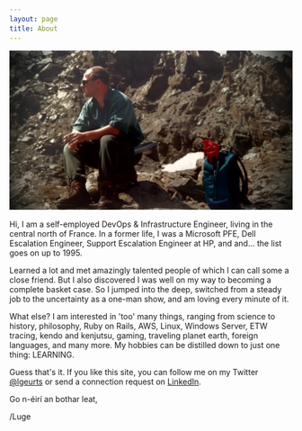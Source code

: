 ```yaml
---
layout: page
title: About
---
```


![KNAV Austria](/assets/C2ADV01.jpg)

Hi, I am a self-employed DevOps & Infrastructure Engineer, living in the central north of France.
In a former life, I was a Microsoft PFE, Dell Escalation Engineer, Support Escalation Engineer at HP, and and... the list goes on up to 1995.

Learned a lot and met amazingly talented people  of which I can call some a close friend. But I also discovered I was well on my way to becoming a complete basket case. So I jumped into the deep, switched from  a steady job to the uncertainty as a one-man show, and am loving every minute of it.

What else? I am interested in 'too' many things, ranging from science to history, philosophy, Ruby on Rails, AWS, Linux, Windows Server, ETW tracing, kendo and kenjutsu, gaming, traveling planet earth, foreign languages, and many more. My hobbies can be distilled down to just one thing: LEARNING.

Guess that's it. If you like this site, you can follow me on my Twitter [@lgeurts](https://twitter.com/lgeurts) or send a connection request on [LinkedIn](https://www.linkedin.com/in/lucgeurts).

Go n-éirí an bothar leat,

/Luge
      

